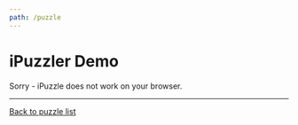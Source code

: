 ```yaml
---
path: /puzzle
---
```

# iPuzzler Demo
<script type="module" src="js/ipuzzler.js"></script>
<ipuzzler-puzzle>
    Sorry - iPuzzle does not work on your browser.
</ipuzzler-puzzle>
<hr />
<a href="/">Back to puzzle list</a>
</article>
<script>
const urlParams = new URLSearchParams(window.location.search);
const path = urlParams.get('ipuz');
document.querySelector("ipuzzler-puzzle").setAttribute("url", path);
</script>
